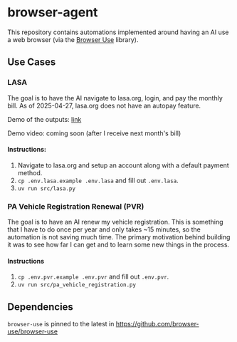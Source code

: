 # browser-agent

This repository contains automations implemented around having an AI use a web browser (via the [Browser Use](https://browser-use.com/) library).

## Use Cases

### LASA

The goal is to have the AI navigate to lasa.org, login, and pay the monthly bill. As of 2025-04-27, lasa.org does not have an autopay feature.

Demo of the outputs: [link](https://storage.googleapis.com/kamal-screenshots/385f5f528193614a8b6d7aa1e2acbeb0.html)

Demo video: coming soon (after I receive next month's bill)

#### Instructions:

1. Navigate to lasa.org and setup an account along with a default payment method.
1. `cp .env.lasa.example .env.lasa` and fill out `.env.lasa`.
1. `uv run src/lasa.py`

### PA Vehicle Registration Renewal (PVR)

The goal is to have an AI renew my vehicle registration. This is something that I have to do once per year and only takes ~15 minutes, so the automation is not saving much time. The primary motivation behind building it was to see how far I can get and to learn some new things in the process.

#### Instructions

1. `cp .env.pvr.example .env.pvr` and fill out `.env.pvr`.
1. `uv run src/pa_vehicle_registration.py`

## Dependencies

`browser-use` is pinned to the latest in https://github.com/browser-use/browser-use
